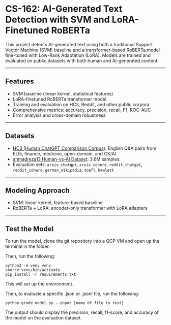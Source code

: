 # CS-162: AI-Generated Text Detection with SVM and LoRA-Finetuned RoBERTa
This project detects AI-generated text using both a traditional Support Vector Machine (SVM) baseline and a transformer-based RoBERTa model fine-tuned with Low-Rank Adaptation (LoRA). Models are trained and evaluated on public datasets with both human and AI-generated content.

---

## Features

- SVM baseline (linear kernel, statistical features)
- LoRA-finetuned RoBERTa transformer model
- Training and evaluation on HC3, Reddit, and other public corpora
- Comprehensive metrics: accuracy, precision, recall, F1, ROC-AUC
- Error analysis and cross-domain robustness

---

## Datasets

- [HC3 (Human ChatGPT Comparison Corpus)](https://huggingface.co/datasets/Hello-SimpleAI/HC3-Chinese): English Q&A pairs from ELI5, finance, medicine, open-domain, and CS/AI.
- [ahmadreza13 Human-vs-AI Dataset](https://huggingface.co/datasets/ahmadreza13/human-vs-Ai-generated-dataset): 3.6M samples.
- Evaluation sets: `arxiv_chatgpt`, `arxiv_cohere`, `reddit_chatgpt`, `reddit_cohere`, `german_wikipedia`, `toefl`, `hewlett`

---

## Modeling Approach

- SVM: linear kernel, feature-based baseline
- RoBERTa + LoRA: encoder-only transformer with LoRA adapters

---

## Test the Model

To run the model, clone the git repository into a GCP VM and open up the terminal in the folder.

Then, run the following:

```
python3 -m venv venv
source venv/bin/activate
pip install -r requirements.txt
```

This will set up the environment.

Then, to evaluate a specific .json or .jsonl file, run the following:

```
python grade_model.py --input [name of file to test] 
```

The output should display the precision, recall, f1-score, and accuracy of the model on the evaluation dataset.